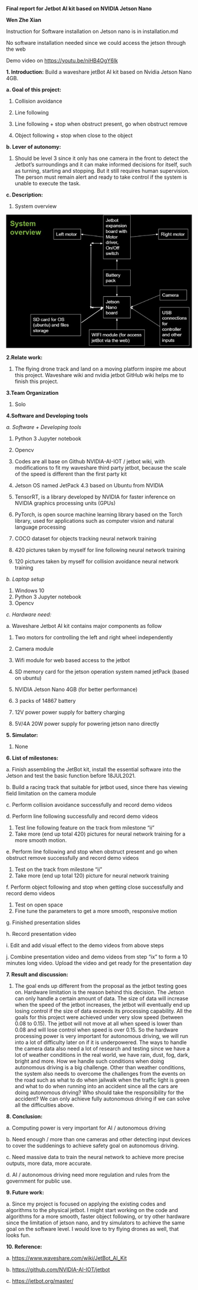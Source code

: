 ﻿**Final report for Jetbot AI kit based on NVIDIA Jetson Nano**
 
 **Wen Zhe Xian**
 
Instruction for Software installation on Jetson nano is in installation.md

No software installation needed since we could access the jetson through the web

Demo video on https://youtu.be/niHB4OgY6lk

**1. Introduction:** Build a waveshare jetBot AI kit based on Nvidia Jetson Nano 4GB.

**a. Goal of this project:**

1. Collision avoidance

2. Line following
3. Line following + stop when obstruct present, go when obstruct remove
4. Object following + stop when close to the object

**b. Lever of autonomy:**

1. Should be level 3 since it only has one camera in the front to detect the Jetbot’s surroundings and it can make informed decisions for itself, such as turning, starting and stopping. But it still requires human supervision. The person must remain alert and ready to take control if the system is unable to execute the task.

**c. Description:**

1. System overview

![](README.001.jpeg)

**2.Relate work:**

1. The flying drone track and land on a moving platform inspire me about this project. Waveshare wiki and nvidia jetbot GitHub wiki helps me to finish this project.

**3.Team Organization**

1. Solo

**4.Software and Developing tools**

*a. Software + Developing tools*

1. Python 3 Jupyter notebook

3. Opencv
4. Codes are all base on Github NVIDIA-AI-IOT / jetbot wiki, with modifications to fit my waveshare third party jetbot, because the scale of the speed is different than the first party kit
5. Jetson OS named JetPack 4.3 based on Ubuntu from NVIDIA
6. TensorRT, is a library developed by NVIDIA for faster inference on NVIDIA graphics processing units (GPUs)
7. PyTorch, is open source machine learning library based on the Torch library, used for applications such as computer vision and natural language processing
8. COCO dataset for objects tracking neural network training
9. 420 pictures taken by myself for line following neural network training
10. 120 pictures taken by myself for collision avoidance neural network training

*b. Laptop setup*

1. Windows 10
2. Python 3 Jupyter notebook
3. Opencv

*c. Hardware need:*

a. Waveshare Jetbot AI kit contains major components as follow

   1. Two motors for controlling the left and right wheel independently
   
   2. Camera module
   3. Wifi module for web based access to the jetbot
   4. SD memory card for the jetson operation system named jetPack (based on ubuntu)
   5. NVIDIA Jetson Nano 4GB (for better performance)
   6. 3 packs of 14867 battery
   7. 12V power power supply for battery charging
   8. 5V/4A 20W power supply for powering jetson nano directly

**5. Simulator:**
1. None

**6. List of milestones:**

a. Finish assembling the JetBot kit, install the essential software into the Jetson and test the basic function before 18JUL2021.

b. Build a racing track that suitable for jetbot used, since there has viewing field limitation on the camera module

c. Perform collision avoidance successfully and record demo videos

d. Perform line following successfully and record demo videos
   1. Test line following feature on the track from milestone “ii”
   2. Take more (end up total 420) pictures for neural network training for a more smooth motion.
   
e. Perform line following and stop when obstruct present and go when obstruct remove successfully and record demo videos
   1. Test on the track from milestone “ii”
   2. Take more (end up total 120) picture for neural network training
   
f. Perform object following and stop when getting close successfully and record demo videos
   1. Test on open space
   2. Fine tune the parameters to get a more smooth, responsive motion

g. Finished presentation slides

h. Record presentation video

i. Edit and add visual effect to the demo videos from above steps

j. Combine presentation video and demo videos from step “ix” to form a 10 minutes long video. Upload the video and get ready for the presentation day

**7. Result and discussion:**

1. The goal ends up different from the proposal as the jetbot testing goes on. Hardware limitation is the reason behind this decision. The Jetson can only handle a certain amount of data. The size of data will increase when the speed of the jetbot increases, the jetbot will eventually end up losing control if the size of data exceeds its processing capability. All the goals for this project were achieved under very slow speed (between 0.08 to 0.15). The jetbot will not move at all when speed is lower than 0.08 and will lose control when speed is over 0.15. So the hardware processing power is very important for autonomous driving, we will run into a lot of difficulty later on if it is underpowered. The ways to handle the camera data also need a lot of research and testing since we have a lot of weather conditions in the real world, we have rain, dust, fog, dark, bright and more. How we handle such conditions when doing autonomous driving is a big challenge. Other than weather conditions, the system also needs to overcome the challenges from the events on the road such as what to do when jailwalk when the traffic light is green and what to do when running into an accident since all the cars are doing autonomous driving? Who should take the responsibility for the accident? We can only achieve fully autonomous driving if we can solve all the difficulties above.

**8. Conclusion:**

a. Computing power is very important for AI / autonomous driving

b. Need enough / more than one cameras and other detecting input devices to cover the suddenings to achieve safety goal on autonomous driving.

c. Need massive data to train the neural network to achieve more precise outputs, more data, more accurate.

d. AI / autonomous driving need more regulation and rules from the government  for public use.

**9. Future work:**

a. Since my project is focused on applying the existing codes and algorithms to the physical jetbot. I might start working on the code and algorithms for a more smooth, faster object following, or try other hardware since the limitation of jetson nano, and try simulators to achieve the same goal on the software level. I would love to try flying drones as well, that looks fun.

**10. Reference:**

a. <https://www.waveshare.com/wiki/JetBot_AI_Kit>

b. <https://github.com/NVIDIA-AI-IOT/jetbot>

c. <https://jetbot.org/master/>
